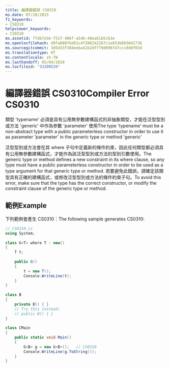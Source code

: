 ```yaml
---
title: 編譯器錯誤 CS0310
ms.date: 07/20/2015
f1_keywords:
- CS0310
helpviewer_keywords:
- CS0310
ms.assetid: f7db7e56-f51f-406f-a54b-48ea61b5cb3e
ms.openlocfilehash: d9fa088fbd61c4f206242267c1e653b8830d1736
ms.sourcegitcommit: 3d5d33f384eeba41b2dff79d096f47ccc8d8f03d
ms.translationtype: HT
ms.contentlocale: zh-TW
ms.lasthandoff: 05/04/2018
ms.locfileid: "33209520"
---
```

# <a name="compiler-error-cs0310"></a><span data-ttu-id="25209-102">編譯器錯誤 CS0310</span><span class="sxs-lookup"><span data-stu-id="25209-102">Compiler Error CS0310</span></span>
<span data-ttu-id="25209-103">類型 'typename' 必須是具有公用無參數建構函式的非抽象類型，才能在泛型型別或方法 'generic' 中作為參數 'parameter' 使用</span><span class="sxs-lookup"><span data-stu-id="25209-103">The type 'typename' must be a non-abstract type with a public parameterless constructor in order to use it as parameter 'parameter' in the generic type or method 'generic'</span></span>  
  
 <span data-ttu-id="25209-104">泛型型別或方法會在其 where 子句中定義新的條件約束，因此任何類型都必須具有公用無參數建構函式，才能作為該泛型型別或方法的型別引數使用。</span><span class="sxs-lookup"><span data-stu-id="25209-104">The generic type or method defines a new constraint in its where clause, so any type must have a public parameterless constructor in order to be used as a type argument for that generic type or method.</span></span> <span data-ttu-id="25209-105">若要避免此錯誤，請確定該類型具有正確的建構函式，或修改泛型型別或方法的條件約束子句。</span><span class="sxs-lookup"><span data-stu-id="25209-105">To avoid this error, make sure that the type has the correct constructor, or modify the constraint clause of the generic type or method.</span></span>  
  
## <a name="example"></a><span data-ttu-id="25209-106">範例</span><span class="sxs-lookup"><span data-stu-id="25209-106">Example</span></span>  
 <span data-ttu-id="25209-107">下列範例會產生 CS0310：</span><span class="sxs-lookup"><span data-stu-id="25209-107">The following sample generates CS0310:</span></span>  
  
```csharp  
// CS0310.cs  
using System;  
  
class G<T> where T : new()  
{  
    T t;  
  
    public G()  
    {  
        t = new T();  
        Console.WriteLine(t);  
    }  
}  
  
class B  
{  
    private B() { }  
    // Try this instead:  
    // public B() { }  
}  
  
class CMain  
{  
    public static void Main()  
    {  
        G<B> g = new G<B>();   // CS0310  
        Console.WriteLine(g.ToString());  
    }  
}  
```
